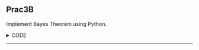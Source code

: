 ## Prac3B

Implement Bayes Theorem using Python.


<details>
<summary>CODE</summary>


```python




```

</details>

*************************************************************